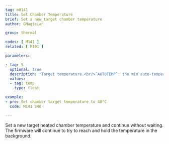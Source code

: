 ```yaml
---
tag: m0141
title: Set Chamber Temperature
brief: Set a new target chamber temperature
author: GMagician

group: thermal

codes: [ M141 ]
related: [ M191 ]

parameters:

- tag: S
  optional: true
  description: 'Target temperature.<br/>`AUTOTEMP`: the min auto-temperature.'
  values:
  - tag: temp
    type: float

example:
- pre: Set chamber target temperature to 40°C
  code: M141 S40

---
```


Set a new target heated chamber temperature and continue without waiting. The firmware will continue to try to reach and hold the temperature in the background.
